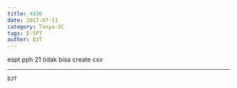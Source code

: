 ```yaml
---
title: 4336
date: 2017-07-11
category: Tanya-SC
tags: E-SPT
author: DJT
---
```


espt pph 21 tidak bisa create csv

---



`DJT`
